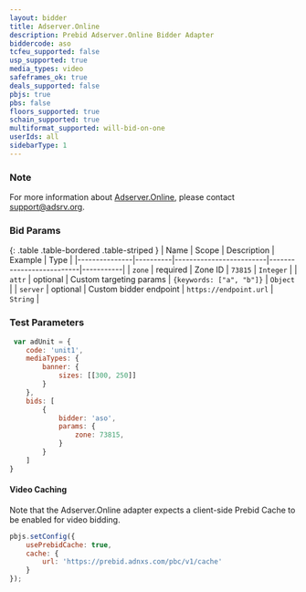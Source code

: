 ```yaml
---
layout: bidder
title: Adserver.Online
description: Prebid Adserver.Online Bidder Adapter
biddercode: aso
tcfeu_supported: false
usp_supported: true
media_types: video
safeframes_ok: true
deals_supported: false
pbjs: true
pbs: false
floors_supported: true
schain_supported: true
multiformat_supported: will-bid-on-one
userIds: all
sidebarType: 1
---
```

### Note

For more information about [Adserver.Online](https://adserver.online), please contact <support@adsrv.org>.

### Bid Params

{: .table .table-bordered .table-striped }
| Name          | Scope    | Description             | Example                  | Type      |
|---------------|----------|-------------------------|--------------------------|-----------|
| `zone`        | required | Zone ID                 | `73815`                  | `Integer` |
| `attr`        | optional | Custom targeting params | `{keywords: ["a", "b"]}` | `Object`  |
| `server`      | optional | Custom bidder endpoint  | `https://endpoint.url`   | `String`  |

### Test Parameters

```js
 var adUnit = {
    code: 'unit1',
    mediaTypes: {
        banner: {
            sizes: [[300, 250]]
        }
    },
    bids: [
        {
            bidder: 'aso',
            params: {
                zone: 73815,
            }
        }
    ]
}
```

#### Video Caching

Note that the Adserver.Online adapter expects a client-side Prebid Cache to be enabled for video bidding.

```js
pbjs.setConfig({
    usePrebidCache: true,
    cache: {
        url: 'https://prebid.adnxs.com/pbc/v1/cache'
    }
});
```
